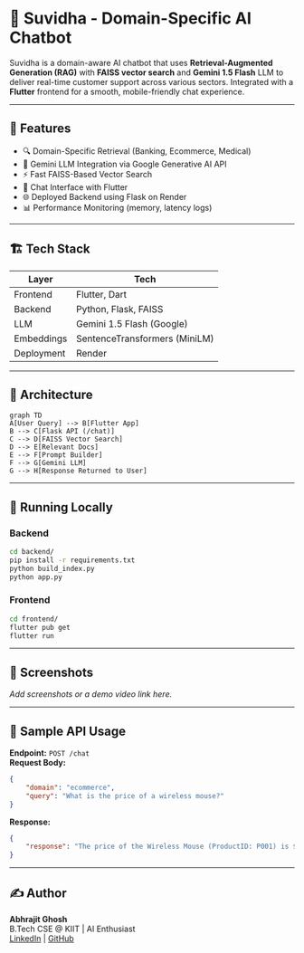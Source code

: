 # 🤖 Suvidha - Domain-Specific AI Chatbot

Suvidha is a domain-aware AI chatbot that uses **Retrieval-Augmented Generation (RAG)** with **FAISS vector search** and **Gemini 1.5 Flash** LLM to deliver real-time customer support across various sectors. Integrated with a **Flutter** frontend for a smooth, mobile-friendly chat experience.

---

## 🔧 Features

- 🔍 Domain-Specific Retrieval (Banking, Ecommerce, Medical)
- 🧠 Gemini LLM Integration via Google Generative AI API
- ⚡ Fast FAISS-Based Vector Search
- 💬 Chat Interface with Flutter
- 🌐 Deployed Backend using Flask on Render
- 📊 Performance Monitoring (memory, latency logs)

---

## 🏗️ Tech Stack

| Layer       | Tech                        |
|------------|-----------------------------|
| Frontend   | Flutter, Dart                |
| Backend    | Python, Flask, FAISS         |
| LLM        | Gemini 1.5 Flash (Google)    |
| Embeddings | SentenceTransformers (MiniLM)|
| Deployment | Render                       |

---

## 🧠 Architecture

```mermaid
graph TD
A[User Query] --> B[Flutter App]
B --> C[Flask API (/chat)]
C --> D[FAISS Vector Search]
D --> E[Relevant Docs]
E --> F[Prompt Builder]
F --> G[Gemini LLM]
G --> H[Response Returned to User]
```

---

## 🚀 Running Locally

### Backend

```bash
cd backend/
pip install -r requirements.txt
python build_index.py
python app.py
```

### Frontend

```bash
cd frontend/
flutter pub get
flutter run
```

---

## 📸 Screenshots

_Add screenshots or a demo video link here._

---

## 🧪 Sample API Usage

**Endpoint:** `POST /chat`  
**Request Body:**
```json
{
    "domain": "ecommerce",
    "query": "What is the price of a wireless mouse?"
}
```

**Response:**
```json
{
    "response": "The price of the Wireless Mouse (ProductID: P001) is $19.99.\n"
}
```

---

## ✍️ Author

**Abhrajit Ghosh**  
B.Tech CSE @ KIIT | AI Enthusiast  
[LinkedIn](https://www.linkedin.com/in/abhrajitghosh/) | [GitHub](https://github.com/u4ia-abhra)

